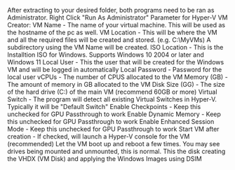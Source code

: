 After extracting to your desired folder, both programs need to be ran as Administrator.  Right Click "Run As Administrator"
Parameter for Hyper-V VM Creator:
VM Name - The name of your virtual machine. This will be used as the hostname of the pc as well.
VM Location - This will be where the VM and all the required files will be created and stored.  (e.g. C:\MyVMs)  A subdirectory using the VM Name will be created.
ISO Location - This is the Installtion ISO for Windows.  Supports Windows 10 2004 or later and Windows 11
Local User - This the user that will be created for the Windows VM and will be logged in automatically
Local Password - Password for the local user
vCPUs - The number of CPUS allocated to the VM
Memory (GB) - The amount of memory in GB allocated to the VM
Disk Size (GG) - The size of the hard drive (C:\) of the main VM (recommend 60GB or more)
Virtual Switch - The program will detect all existing Virtual Switches in Hyper-V.  Typically it will be "Default Switch"
Enable Checkpoints - Keep this unchecked for GPU Passthrough to work
Enable Dynamic Memory - Keep this unchecked for GPU Passthrough to work
Enable Enhanced Session Mode - Keep this unchecked for GPU Passthrough to work
Start VM after creation - If checked, will launch a Hyper-V console for the VM (recommended)
Let the VM boot up and reboot a few times.  You may see drives being mounted and unmounted, this is normal.  This the disk creating the VHDX (VM Disk) and applying the Windows Images using DSIM
